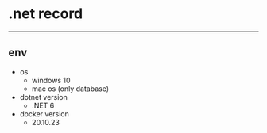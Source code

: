 # .net record
---
## env
- os
  - windows 10
  - mac os (only database)
- dotnet version
  - .NET 6
- docker version
  - 20.10.23